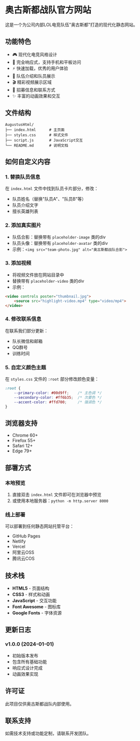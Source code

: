 # 奥古斯都战队官方网站

这是一个为公司内部LOL电竞队伍"奥古斯都"打造的现代化静态网站。

## 功能特色

- 🎮 现代化电竞风格设计
- 📱 完全响应式，支持手机和平板访问
- ⚡ 快速加载，优秀的用户体验
- 🎯 队伍介绍和队员展示
- 🎬 精彩视频展示区域
- 📝 招募信息和联系方式
- ✨ 丰富的动画效果和交互

## 文件结构

```
AugustusHtml/
├── index.html      # 主页面
├── styles.css      # 样式文件
├── script.js       # JavaScript交互
└── README.md       # 说明文档
```

## 如何自定义内容

### 1. 替换队员信息
在 `index.html` 文件中找到队员卡片部分，修改：
- 队员姓名（替换"队员A"、"队员B"等）
- 队员介绍文字
- 擅长英雄列表

### 2. 添加真实图片
- 队伍合影：替换带有 `placeholder-image` 类的div
- 队员头像：替换带有 `placeholder-avatar` 类的div
- 示例：`<img src="team-photo.jpg" alt="奥古斯都战队合影">`

### 3. 添加视频
- 将视频文件放在网站目录中
- 替换带有 `placeholder-video` 类的div
- 示例：
```html
<video controls poster="thumbnail.jpg">
    <source src="highlight-video.mp4" type="video/mp4">
</video>
```

### 4. 修改联系信息
在联系我们部分更新：
- 队长微信和邮箱
- QQ群号
- 训练时间

### 5. 自定义颜色主题
在 `styles.css` 文件的 `:root` 部分修改颜色变量：
```css
:root {
    --primary-color: #00d9ff;    /* 主色调 */
    --secondary-color: #ff6b35;  /* 次要色 */
    --accent-color: #ffd700;     /* 强调色 */
}
```

## 浏览器支持

- Chrome 60+
- Firefox 55+
- Safari 12+
- Edge 79+

## 部署方式

### 本地预览
1. 直接双击 `index.html` 文件即可在浏览器中预览
2. 或使用本地服务器：`python -m http.server 8000`

### 线上部署
可以部署到任何静态网站托管平台：
- GitHub Pages
- Netlify
- Vercel
- 阿里云OSS
- 腾讯云COS

## 技术栈

- **HTML5** - 页面结构
- **CSS3** - 样式和动画
- **JavaScript** - 交互功能
- **Font Awesome** - 图标库
- **Google Fonts** - 字体资源

## 更新日志

### v1.0.0 (2024-01-01)
- 初始版本发布
- 包含所有基础功能
- 响应式设计完成
- 动画效果实现

## 许可证

此项目仅供奥古斯都战队内部使用。

## 联系支持

如需技术支持或功能定制，请联系开发团队。 